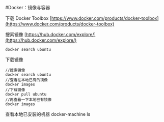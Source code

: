 #Docker：镜像与容器

下载 Docker Toolbox
[https://www.docker.com/products/docker-toolbox](https://www.docker.com/products/docker-toolbox)

搜索镜像
[https://hub.docker.com/explore/](https://hub.docker.com/explore/)
```
docker search ubuntu
```

下载镜像
```
//搜索镜像
docker search ubuntu
//查看在本地已有的镜像
docker images							
//下载镜像
docker pull ubuntu			
//再查看一下本地已有镜像
docker images
```

查看本地已安装的机器
docker-machine ls



